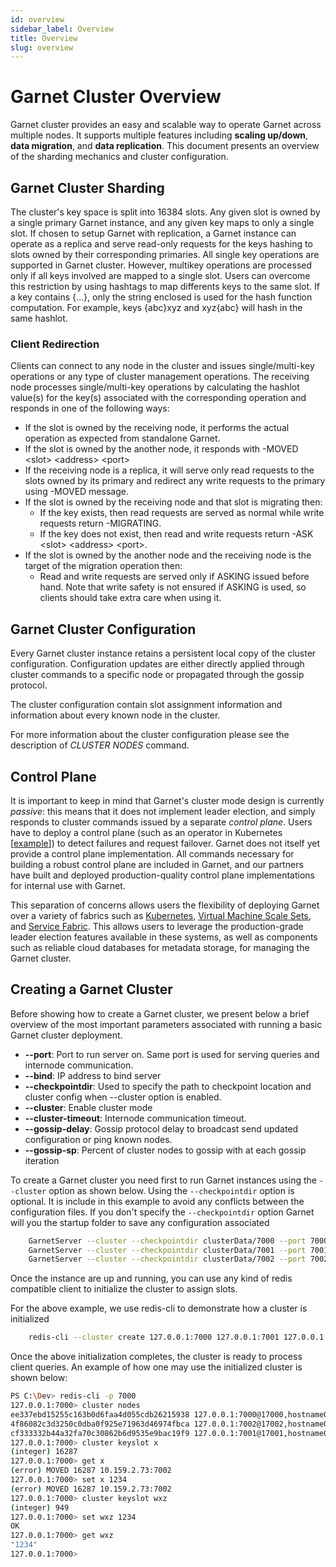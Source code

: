 ```yaml
---
id: overview
sidebar_label: Overview
title: Overview
slug: overview
---
```


# Garnet Cluster Overview

Garnet cluster provides an easy and scalable way to operate Garnet across multiple nodes.
It supports multiple features including **scaling up/down**, **data migration**, and **data replication**.
This document presents an overview of the sharding mechanics and cluster configuration.

## Garnet Cluster Sharding

The cluster's key space is split into 16384 slots.
Any given slot is owned by a single primary Garnet instance, and any given key maps to only a single slot.
If chosen to setup Garnet with replication, a Garnet instance can operate as a replica and serve read-only requests 
for the keys hashing to slots owned by their corresponding primaries.
All single key operations are supported in Garnet cluster.
However, multikey operations are processed only if all keys involved are mapped to a single slot.
Users can overcome this restriction by using hashtags to map differents keys to the same slot.
If a key contains \{...\}, only the string enclosed is used for the hash function computation.
For example, keys \{abc\}xyz and xyz\{abc\} will hash in the same hashlot.

### Client Redirection

Clients can connect to any node in the cluster and issues single/multi-key operations or any type of
cluster management operations.
The receiving node processes single/multi-key operations by calculating the hashlot value(s) for the key(s) associated with the corresponding operation 
and responds in one of the following ways:

- If the slot is owned by the receiving node, it performs the actual operation as expected from standalone Garnet.
- If the slot is owned by the another node, it responds with -MOVED \<slot\> \<address\> \<port\>
- If the receiving node is a replica, it will serve only read requests to the slots owned by its primary and redirect any write requests to the primary using -MOVED message.
- If the slot is owned by the receiving node and that slot is migrating then:
	- If the key exists, then read requests are served as normal while write requests return -MIGRATING.
	- If the key does not exist, then read and write requests return -ASK \<slot\> \<address\> \<port\>.
- If the slot is owned by the another node and the receiving node is the target of the migration operation then:
	- Read and write requests are served only if ASKING issued before hand. Note that write safety is not ensured if ASKING is used, so clients should take extra care when using it.

## Garnet Cluster Configuration

Every Garnet cluster instance retains a persistent local copy of the cluster configuration.
Configuration updates are either directly applied through cluster commands to a specific node
or propagated through the gossip protocol.

The cluster configuration contain slot assignment information and information about every known node
in the cluster.

For more information about the cluster configuration please see the description of *CLUSTER NODES* command.

## Control Plane

It is important to keep in mind that Garnet's cluster mode design is currently _passive_: this means that it does not implement leader election, and simply responds to cluster 
commands issued by a separate _control plane_. Users have to deploy a control plane (such as an operator in Kubernetes 
[[example](https://github.com/OT-CONTAINER-KIT/redis-operator)]) to detect failures and request failover. Garnet does not itself yet provide a control plane implementation. 
All commands necessary for building a robust control plane are included in Garnet, and our partners have built and deployed 
production-quality control plane implementations for internal use with Garnet.

This separation of concerns allows users the flexibility of deploying Garnet over a variety of fabrics such as [Kubernetes](https://kubernetes.io/), 
[Virtual Machine Scale Sets](https://learn.microsoft.com/en-us/azure/virtual-machine-scale-sets/overview), and [Service Fabric](https://azure.microsoft.com/en-us/products/service-fabric). 
This allows users to leverage the production-grade leader election features available in these systems, as well as components such as reliable cloud databases for metadata storage, 
for managing the Garnet cluster.

## Creating a Garnet Cluster

Before showing how to create a Garnet cluster, we present below a brief overview of the most important parameters associated
with running a basic Garnet cluster deployment.

- **--port**: Port to run server on. Same port is used for serving queries and internode communication.
- **--bind**: IP address to bind server
- **--checkpointdir**: Used to specify the path to checkpoint location and cluster config when --cluster option is enabled.
- **--cluster**: Enable cluster mode
- **--cluster-timeout**: Internode communication timeout.
- **--gossip-delay**: Gossip protocol delay to broadcast send updated configuration or ping known nodes.
- **--gossip-sp**: Percent of cluster nodes to gossip with at each gossip iteration

To create a Garnet cluster you need first to run Garnet instances using the `--cluster` option as shown below.
Using the `--checkpointdir` option is optional. It is include in this example to avoid any conflicts between the configuration
files.
If you don't specify the `--checkpointdir` option Garnet will you the startup folder to save any configuration associated

```bash
	GarnetServer --cluster --checkpointdir clusterData/7000 --port 7000
	GarnetServer --cluster --checkpointdir clusterData/7001 --port 7001
	GarnetServer --cluster --checkpointdir clusterData/7002 --port 7002
```

Once the instance are up and running, you can use any kind of redis compatible client to initialize
the cluster to assign slots.

For the above example, we use redis-cli to demonstrate how a cluster is initialized

```bash
	redis-cli --cluster create 127.0.0.1:7000 127.0.0.1:7001 127.0.0.1:7002 --cluster-yes
```

Once the above initialization completes, the cluster is ready to process client queries.
An example of how one may use the initialized cluster is shown below:

```bash
PS C:\Dev> redis-cli -p 7000
127.0.0.1:7000> cluster nodes
ee337ebd15255c163b0d6faa4d055cdb26215938 127.0.0.1:7000@17000,hostname01 myself,master - 0 0 1 connected 0-5460
4f86082c3d3250c0dba0f925e71963d46974fbca 127.0.0.1:7002@17002,hostname02 master - 0 0 3 connected 10923-16383
cf333332b44a32fa70c30862b6d9535e9bac19f9 127.0.0.1:7001@17001,hostname03 master - 0 0 2 connected 5461-10922
127.0.0.1:7000> cluster keyslot x
(integer) 16287
127.0.0.1:7000> get x
(error) MOVED 16287 10.159.2.73:7002
127.0.0.1:7000> set x 1234
(error) MOVED 16287 10.159.2.73:7002
127.0.0.1:7000> cluster keyslot wxz
(integer) 949
127.0.0.1:7000> set wxz 1234
OK
127.0.0.1:7000> get wxz
"1234"
127.0.0.1:7000>
```



